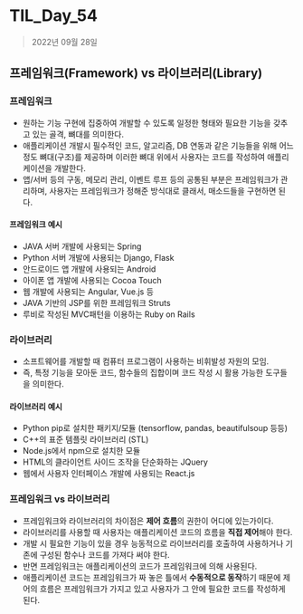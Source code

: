 # TIL_Day_54

> 2022년 09월 28일

## 프레임워크(Framework) vs 라이브러리(Library)

### 프레임워크

- 원하는 기능 구현에 집중하여 개발할 수 있도록 일정한 형태와 필요한 기능을 갖추고 있는 골격, 뼈대를 의미한다.
- 애플리케이션 개발시 필수적인 코드, 알고리즘, DB 연동과 같은 기능들을 위해 어느정도 뼈대(구조)를 제공하며 이러한 뼈대 위에서 사용자는 코드를 작성하여 애플리케이션을 개발한다.
- 앱/서버 등의 구동, 메모리 관리, 이벤트 루프 등의 공통된 부분은 프레임워크가 관리하며, 사용자는 프레임워크가 정해준 방식대로 클래서, 매소드들을 구현하면 된다.

#### 프레임워크 예시

- JAVA 서버 개발에 사용되는 Spring
- Python 서버 개발에 사용되는 Django, Flask
- 안드로이드 앱 개발에 사용되는 Android
- 아이폰 앱 개발에 사용되는 Cocoa Touch
- 웹 개발에 사용되는 Angular, Vue.js 등
- JAVA 기반의 JSP를 위한 프레임워크 Struts
- 루비로 작성된 MVC패턴을 이용하는 Ruby on Rails

### 라이브러리

- 소프트웨어를 개발할 때 컴퓨터 프로그램이 사용하는 비휘발성 자원의 모임.
- 즉, 특정 기능을 모아둔 코드, 함수들의 집합이며 코드 작성 시 활용 가능한 도구들을 의미한다.

#### 라이브러리 예시

- Python pip로 설치한 패키지/모듈 (tensorflow, pandas, beautifulsoup 등등)
- C++의 표준 템플릿 라이브러리 (STL)
- Node.js에서 npm으로 설치한 모듈
- HTML의 클라이언트 사이드 조작을 단순화하는 JQuery
- 웹에서 사용자 인터페이스 개발에 사용되는 React.js

### 프레임워크 vs 라이브러리

- 프레임워크와 라이브러리의 차이점은 **제어 흐름**의 권한이 어디에 있는가이다.
- 라이브러리를 사용할 때 사용자는 애플리케이션 코드의 흐름을 **직접 제어**해야 한다.
- 개발 시 필요한 기능이 있을 경우 능동적으로 라이브러리를 호출하여 사용하거나 기존에 구성된 함수나 코드를 가져다 써야 한다.
- 반면 프레임워크는 애플리케이션의 코드가 프레임워크에 의해 사용된다.
- 애플리케이션 코드는 프레임워크가 짜 놓은 틀에서 **수동적으로 동작**하기 때문에 제어의 흐름은 프레임워크가 가지고 있고 사용자가 그 안에 필요한 코드를 작성하게 된다.